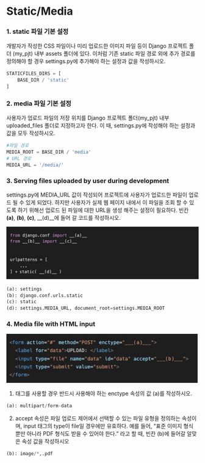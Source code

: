 # Static/Media

### 1. static 파일 기본 설정

개발자가 작성한 CSS 파일이나 미리 업로드한 이미지 파일 등이 Django 프로젝트 폴더 (my_pjt) 내부 assets 폴더에 있다. 이처럼 기존 static 파일 경로 외에 추가 경로를 정의해야 할 경우 settings.py에 추가해야 하는 설정과 값을 작성하시오.

```python
STATICFILES_DIRS = [
    BASE_DIR / 'static'
] 
```



### 2. media 파일 기본 설정

사용자가 업로드 파일의 저장 위치를 Django 프로젝트 폴더(my_pjt) 내부 uploaded_files 폴더로 지정하고자 한다. 이 때, settings.py에 작성해야 하는 설정과 값을 모두 작성하시오.

```python
#파일 경로
MEDIA_ROOT = BASE_DIR / 'media' 
# URL 경로
MEDIA_URL = '/media/'
```



### 3. Serving files uploaded by user during development

settings.py에 MEDIA_URL 값이 작성되어 프로젝트에 사용자가 업로드한 파일이 업로드 될 수 있게 되었다. 하지만 사용자가 실제 웹 페이지 내에서 이 파일을 조회 할 수 있도록 하기 위해선 업로드 된 파일에 대한 URL을 생성 해주는 설정이 필요하다. 빈칸 __(a)__, __(b)__, __(c)__, __(d)__에 들어 갈 코드를 작성하시오.

![image-20221011232227278](07_django_homework.assets/image-20221011232227278.png)

```python
(a): settings
(b): django.conf.urls.static
(c): static
(d): settings.MEDIA_URL, document_root=settings.MEDIA_ROOT
```



### 4. Media file with HTML input

![image-20221011232524004](07_django_homework.assets/image-20221011232524004.png)

1. 태그를 사용할 경우 반드시 사용해야 하는 enctype 속성의 값 (a)를 작성하시오. 

```python
(a): multipart/form-data
```



2. accept 속성은 파일 업로드 제어에서 선택할 수 있는 파일 유형을 정의하는 속성이며, input 태그의 type이 file일 경우에만 유효하다. 예를 들어, “표준 이미지 형식 뿐만 아니라 PDF 형식도 받을 수 있어야 한다.” 라고 할 때, 빈칸 (b)에 들어갈 알맞은 속성 값을 작성하시오

```python
(b): image/*,.pdf
```

